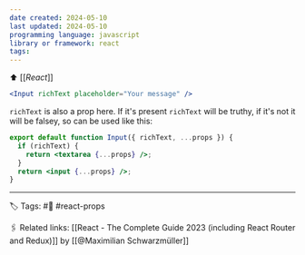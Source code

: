 ```yaml
---
date created: 2024-05-10
last updated: 2024-05-10
programming language: javascript
library or framework: react
tags:
---
```

⬆ [[_React_]]

```jsx
<Input richText placeholder="Your message" />
```

`richText` is also a prop here. If it's present `richText` will be truthy, if it's not it will be falsey, so can be used like this:

```jsx
export default function Input({ richText, ...props }) {
  if (richText) {
    return <textarea {...props} />;
  }
  return <input {...props} />;
}
```

---
🏷 Tags: #🌱 #react-props

🖇 Related links:
[[React - The Complete Guide 2023 (including React Router and Redux)]] by [[@Maximilian Schwarzmüller]]

